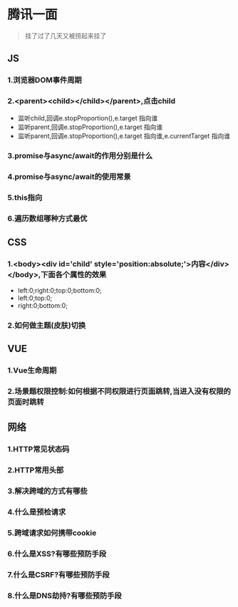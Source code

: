 # 腾讯一面
>挂了过了几天又被捞起来挂了

## JS
### 1.浏览器DOM事件周期
### 2.\<parent>\<child>\</child>\</parent>,点击child
* 监听child,回调e.stopProportion(),e.target 指向谁
* 监听parent,回调e.stopProportion(),e.target 指向谁
* 监听parent,回调e.stopProportion(),e.target 指向谁,e.currentTarget 指向谁
### 3.promise与async/await的作用分别是什么
### 4.promise与async/await的使用常景
### 5.this指向
### 6.遍历数组哪种方式最优

## CSS
### 1.\<body>\<div id='child' style='position:absolute;'>内容\</div>\</body>,下面各个属性的效果
* left:0;right:0;top:0;bottom:0;
* left:0;top:0;
* right:0;bottom:0;
### 2.如何做主题(皮肤)切换

## VUE
### 1.Vue生命周期
### 2.场景题权限控制:如何根据不同权限进行页面跳转,当进入没有权限的页面时跳转

## 网络
### 1.HTTP常见状态码
### 2.HTTP常用头部
### 3.解决跨域的方式有哪些
### 4.什么是预检请求
### 5.跨域请求如何携带cookie
### 6.什么是XSS?有哪些预防手段
### 7.什么是CSRF?有哪些预防手段
### 8.什么是DNS劫持?有哪些预防手段

<comment/>
<tongji/>